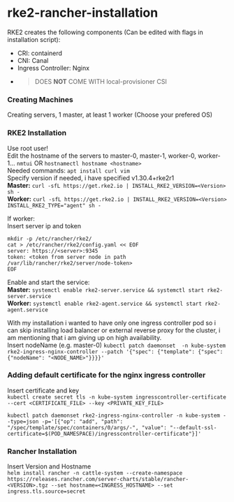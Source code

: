# rke2-rancher-installation

RKE2 creates the following components (Can be edited with flags in installation script):
* CRI: containerd
* CNI: Canal
* Ingress Controller: Nginx
* > DOES **NOT** COME WITH local-provisioner CSI

### Creating Machines
Creating servers, 1 master, at least 1 worker (Choose your prefered OS)

### RKE2 Installation
Use root user!  
Edit the hostname of the servers to master-0, master-1, worker-0, worker-1...  `nmtui` OR `hostnamectl hostname <hostname>`  
Needed commands: `apt install curl vim`  
Specify version if needed, i have specified v1.30.4+rke2r1  
**Master:** `curl -sfL https://get.rke2.io | INSTALL_RKE2_VERSION=<Version> sh -`  
**Worker:** `curl -sfL https://get.rke2.io | INSTALL_RKE2_VERSION=<Version> INSTALL_RKE2_TYPE="agent" sh -`
  
If worker:  
Insert server ip and token  
```
mkdir -p /etc/rancher/rke2/
cat > /etc/rancher/rke2/config.yaml << EOF
server: https://<server>:9345
token: <token from server node in path /var/lib/rancher/rke2/server/node-token>
EOF
```

Enable and start the service:  
**Master:** `systemctl enable rke2-server.service && systemctl start rke2-server.service`  
**Worker:** `systemctl enable rke2-agent.service && systemctl start rke2-agent.service`

With my installation i wanted to have only one ingress controller pod so i can skip installing load balancer or external reverse proxy for the cluster, i am mentioning that i am giving up on high availability.  
Insert nodeName (e.g. master-0)
`kubectl patch daemonset  -n kube-system rke2-ingress-nginx-controller --patch '{"spec": {"template": {"spec": {"nodeName": "<NODE_NAME>"}}}}'`

### Adding default certificate for the nginx ingress controller
Insert certificate and key  
`kubectl create secret tls -n kube-system ingresscontroller-certificate --cert <CERTIFICATE_FILE> --key <PRIVATE_KEY_FILE>`

`kubectl patch daemonset rke2-ingress-nginx-controller -n kube-system --type=json -p='[{"op": "add", "path": "/spec/template/spec/containers/0/args/-", "value": "--default-ssl-certificate=$(POD_NAMESPACE)/ingresscontroller-certificate"}]'`

### Rancher Installation
Insert Version and Hostname  
`helm install rancher -n cattle-system --create-namespace https://releases.rancher.com/server-charts/stable/rancher-<VERSION>.tgz --set hostname=<INGRESS_HOSTNAME> --set ingress.tls.source=secret`
